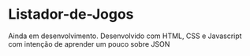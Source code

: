 # Listador-de-Jogos
Ainda em desenvolvimento. Desenvolvido com HTML, CSS e Javascript com intenção de aprender um pouco sobre JSON
